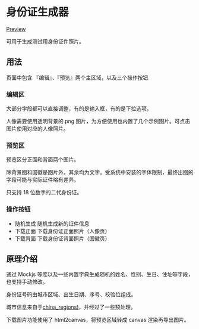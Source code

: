 # 身份证生成器

[Preview](https://utils.banyudu.com/id-generator)

可用于生成测试用身份证件照片。

## 用法

页面中包含 『编辑』、『预览』两个主区域，以及三个操作按钮

### 编辑区

大部分字段都可以直接调整，有的是输入框，有的是下拉选项。

人像需要使用透明背景的 png 图片，为方便使用也内置了几个示例图片。可点击图片使用对应的人像照片。

### 预览区

预览区分正面和背面两个图片。

除背景图和国徽是图片外，其余均为文字。受系统中安装的字体限制，最终出图的字段可能与实际证件略有差异。

只支持 18 位数字的二代身份证。

### 操作按钮

- 随机生成 随机生成新的证件信息
- 下载正面 下载身份证正面照片（人像页）
- 下载背面 下载身份证背面照片（国徽页）


## 原理介绍

通过 Mockjs 等库以及一些内置字典生成随机的姓名、性别、生日、住址等字段，也支持手动修改。

身份证号码由城市区域、出生日期、序号、校验位组成。

城市信息来自于[china_regions)](https://github.com/wecatch/china_regions)，并经过了一些预处理。

下载图片功能使用了 html2canvas，将预览区域转成 canvas 渲染再导出图片。
